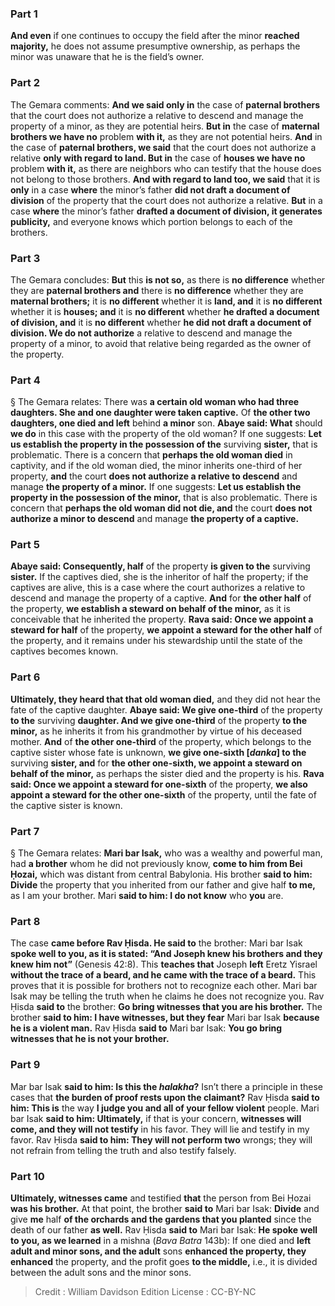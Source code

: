 
### Part 1
<b>And even</b> if one continues to occupy the field after the minor <b>reached majority,</b> he does not assume presumptive ownership, as perhaps the minor was unaware that he is the field’s owner.

### Part 2
The Gemara comments: <b>And we said only in</b> the case of <b>paternal brothers</b> that the court does not authorize a relative to descend and manage the property of a minor, as they are potential heirs. <b>But in</b> the case of <b>maternal brothers we have no</b> problem <b>with it,</b> as they are not potential heirs. <b>And</b> in the case of <b>paternal brothers, we said</b> that the court does not authorize a relative <b>only with regard to land. But in</b> the case of <b>houses we have no</b> problem <b>with it,</b> as there are neighbors who can testify that the house does not belong to those brothers. <b>And with regard to land too, we said</b> that it is <b>only</b> in a case <b>where</b> the minor’s father <b>did not draft a document of division</b> of the property that the court does not authorize a relative. <b>But</b> in a case <b>where</b> the minor’s father <b>drafted a document of division, it generates publicity,</b> and everyone knows which portion belongs to each of the brothers.

### Part 3
The Gemara concludes: <b>But</b> this <b>is not so,</b> as there is <b>no difference</b> whether they are <b>paternal brothers and</b> there is <b>no difference</b> whether they are <b>maternal brothers;</b> it is <b>no different</b> whether it is <b>land, and</b> it is <b>no different</b> whether it is <b>houses; and</b> it is <b>no different</b> whether <b>he drafted a document of division, and</b> it is <b>no different</b> whether <b>he did not draft a document of division. We do not authorize</b> a relative to descend and manage the property of a minor, to avoid that relative being regarded as the owner of the property.

### Part 4
§ The Gemara relates: There was <b>a certain old woman who had three daughters. She and one daughter were taken captive.</b> Of <b>the other two daughters, one died and left</b> behind <b>a minor</b> son. <b>Abaye said: What</b> should <b>we do</b> in this case with the property of the old woman? If one suggests: <b>Let us establish the property in the possession of the</b> surviving <b>sister,</b> that is problematic. There is a concern that <b>perhaps the old woman died</b> in captivity, and if the old woman died, the minor inherits one-third of her property, <b>and</b> the court <b>does not authorize a relative to descend</b> and manage <b>the property of a minor.</b> If one suggests: <b>Let us establish the property in the possession of the minor,</b> that is also problematic. There is concern that <b>perhaps the old woman did not die, and</b> the court <b>does not authorize a minor to descend</b> and manage <b>the property of a captive.</b>

### Part 5
<b>Abaye said: Consequently, half</b> of the property <b>is given to the</b> surviving <b>sister.</b> If the captives died, she is the inheritor of half the property; if the captives are alive, this is a case where the court authorizes a relative to descend and manage the property of a captive. <b>And</b> for <b>the other half</b> of the property, <b>we establish a steward on behalf of the minor,</b> as it is conceivable that he inherited the property. <b>Rava said: Once we appoint a steward for half</b> of the property, <b>we appoint a steward for the other half</b> of the property, and it remains under his stewardship until the state of the captives becomes known.

### Part 6
<b>Ultimately, they heard that that old woman died,</b> and they did not hear the fate of the captive daughter. <b>Abaye said: We give one-third</b> of the property <b>to the</b> surviving <b>daughter. And we give one-third</b> of the property <b>to the minor,</b> as he inherits it from his grandmother by virtue of his deceased mother. <b>And</b> of <b>the other one-third</b> of the property, which belongs to the captive sister whose fate is unknown, <b>we give one-sixth [<i>danka</i>] to the</b> surviving <b>sister, and</b> for <b>the other one-sixth, we appoint a steward on behalf of the minor,</b> as perhaps the sister died and the property is his. <b>Rava said: Once we appoint a steward for one-sixth</b> of the property, <b>we also appoint a steward for the other one-sixth</b> of the property, until the fate of the captive sister is known.

### Part 7
§ The Gemara relates: <b>Mari bar Isak,</b> who was a wealthy and powerful man, had <b>a brother</b> whom he did not previously know, <b>come to him from Bei Ḥozai,</b> which was distant from central Babylonia. His brother <b>said to him: Divide</b> the property that you inherited from our father and give half <b>to me,</b> as I am your brother. Mari <b>said to him: I do not know</b> who <b>you</b> are.

### Part 8
The case <b>came before Rav Ḥisda. He said to</b> the brother: Mari bar Isak <b>spoke well to you, as it is stated: “And Joseph knew his brothers and they knew him not”</b> (Genesis 42:8). This <b>teaches that</b> Joseph <b>left</b> Eretz Yisrael <b>without the trace of a beard, and he came with the trace of a beard.</b> This proves that it is possible for brothers not to recognize each other. Mari bar Isak may be telling the truth when he claims he does not recognize you. Rav Ḥisda <b>said to</b> the brother: <b>Go bring witnesses that you are his brother.</b> The brother <b>said to him: I have witnesses, but they fear</b> Mari bar Isak <b>because he is a violent man.</b> Rav Ḥisda <b>said to</b> Mari bar Isak: <b>You go bring witnesses that he is not your brother.</b>

### Part 9
Mar bar Isak <b>said to him: Is this the <i>halakha</i>?</b> Isn’t there a principle in these cases that <b>the burden of proof rests upon the claimant?</b> Rav Ḥisda <b>said to him: This is</b> the way <b>I judge you and all of your fellow violent</b> people. Mari bar Isak <b>said to him: Ultimately,</b> if that is your concern, <b>witnesses will come, and they will not testify</b> in his favor. They will lie and testify in my favor. Rav Ḥisda <b>said to him: They will not perform two</b> wrongs; they will not refrain from telling the truth and also testify falsely.

### Part 10
<b>Ultimately, witnesses came</b> and testified <b>that</b> the person from Bei Ḥozai <b>was his brother.</b> At that point, the brother <b>said to</b> Mari bar Isak: <b>Divide</b> and give <b>me</b> half <b>of the orchards and the gardens that you planted</b> since the death of our father <b>as well.</b> Rav Ḥisda <b>said to</b> Mari bar Isak: <b>He spoke well to you, as we learned</b> in a mishna (<i>Bava Batra</i> 143b): If one died and <b>left adult and minor sons, and the adult</b> sons <b>enhanced the property, they enhanced</b> the property, and the profit goes <b>to the middle,</b> i.e., it is divided between the adult sons and the minor sons.

>Credit : William Davidson Edition
>License : CC-BY-NC